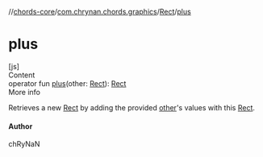 //[chords-core](../../../index.md)/[com.chrynan.chords.graphics](../index.md)/[Rect](index.md)/[plus](plus.md)



# plus  
[js]  
Content  
operator fun [plus](plus.md)(other: [Rect](index.md)): [Rect](index.md)  
More info  


Retrieves a new [Rect](index.md) by adding the provided [other](index.md)'s values with this [Rect](index.md).



#### Author  


chRyNaN

  



